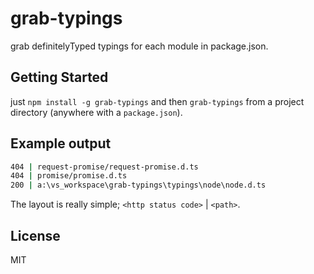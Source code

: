 # grab-typings

grab definitelyTyped typings for each module in package.json.

## Getting Started

just `npm install -g grab-typings` and then `grab-typings` from a project directory (anywhere with a `package.json`).

## Example output

```bash
404 | request-promise/request-promise.d.ts
404 | promise/promise.d.ts
200 | a:\vs_workspace\grab-typings\typings\node\node.d.ts
```

The layout is really simple; `<http status code>` | `<path>`.

## License

MIT